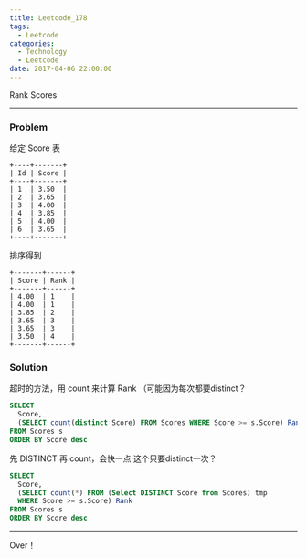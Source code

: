 ```yaml
---
title: Leetcode_178
tags:
  - Leetcode
categories:
  - Technology
  - Leetcode
date: 2017-04-06 22:00:00
---
```

Rank Scores

<!-- more -->

***
### Problem
给定 Score 表
```
+----+-------+
| Id | Score |
+----+-------+
| 1  | 3.50  |
| 2  | 3.65  |
| 3  | 4.00  |
| 4  | 3.85  |
| 5  | 4.00  |
| 6  | 3.65  |
+----+-------+
```

排序得到
```
+-------+------+
| Score | Rank |
+-------+------+
| 4.00  | 1    |
| 4.00  | 1    |
| 3.85  | 2    |
| 3.65  | 3    |
| 3.65  | 3    |
| 3.50  | 4    |
+-------+------+
```

### Solution

超时的方法，用 count 来计算 Rank
（可能因为每次都要distinct？
``` sql
SELECT
  Score,
  (SELECT count(distinct Score) FROM Scores WHERE Score >= s.Score) Rank
FROM Scores s
ORDER BY Score desc
```

先 DISTINCT 再 count，会快一点
这个只要distinct一次？
``` sql
SELECT
  Score,
  (SELECT count(*) FROM (Select DISTINCT Score from Scores) tmp 
  WHERE Score >= s.Score) Rank
FROM Scores s
ORDER BY Score desc
```
*** 

Over！










































